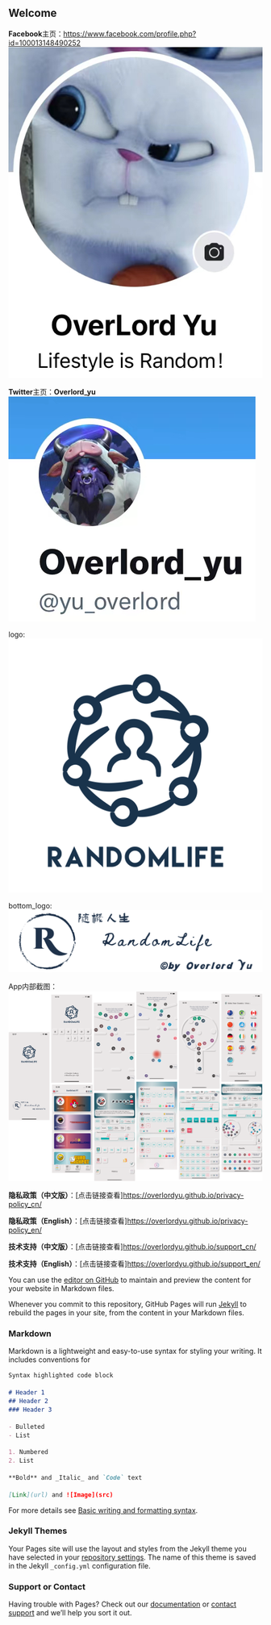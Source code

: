 ## Welcome

**Facebook**主页：https://www.facebook.com/profile.php?id=100013148490252 ![Facebook主页](https://github.com/overlordyu/support_cn/blob/main/Facebook.jpg)

**Twitter**主页：**Overlord_yu**![Twitter主页](https://github.com/overlordyu/support_cn/blob/main/twitter.jpg)

logo:![App Logo](https://github.com/overlordyu/support_cn/blob/main/appLogo_clear.png)

bottom_logo:![App bannerLogo](https://github.com/overlordyu/support_cn/blob/main/appLogo_bannerClear.png)

App内部截图：![App screenshot](https://github.com/overlordyu/support_cn/blob/main/%E6%88%AA%E5%9B%BE%E5%90%88%E5%B9%B6.png)

**隐私政策（中文版）**：[点击链接查看]https://overlordyu.github.io/privacy-policy_cn/

**隐私政策（English）**：[点击链接查看]https://overlordyu.github.io/privacy-policy_en/

**技术支持（中文版）**：[点击链接查看]https://overlordyu.github.io/support_cn/

**技术支持（English）**：[点击链接查看]https://overlordyu.github.io/support_en/

You can use the [editor on GitHub](https://github.com/overlordyu/support_cn/edit/main/README.md) to maintain and preview the content for your website in Markdown files.

Whenever you commit to this repository, GitHub Pages will run [Jekyll](https://jekyllrb.com/) to rebuild the pages in your site, from the content in your Markdown files.

### Markdown

Markdown is a lightweight and easy-to-use syntax for styling your writing. It includes conventions for

```markdown
Syntax highlighted code block

# Header 1
## Header 2
### Header 3

- Bulleted
- List

1. Numbered
2. List

**Bold** and _Italic_ and `Code` text

[Link](url) and ![Image](src)
```

For more details see [Basic writing and formatting syntax](https://docs.github.com/en/github/writing-on-github/getting-started-with-writing-and-formatting-on-github/basic-writing-and-formatting-syntax).

### Jekyll Themes

Your Pages site will use the layout and styles from the Jekyll theme you have selected in your [repository settings](https://github.com/overlordyu/support_cn/settings/pages). The name of this theme is saved in the Jekyll `_config.yml` configuration file.

### Support or Contact

Having trouble with Pages? Check out our [documentation](https://docs.github.com/categories/github-pages-basics/) or [contact support](https://support.github.com/contact) and we’ll help you sort it out.
